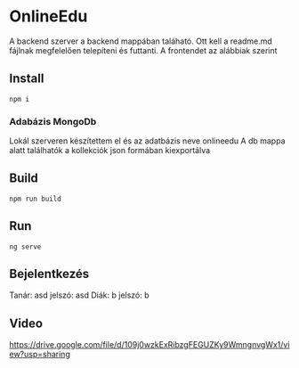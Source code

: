 # OnlineEdu
A backend szerver a backend mappában taláható. Ott kell a readme.md fájlnak megfelelően telepíteni és futtanti. 
A frontendet az alábbiak szerint

## Install

    npm i

### Adabázis MongoDb 
Lokál szerveren készítettem el és az adatbázis neve onlineedu
A db mappa alatt találhatók a kollekciók json formában kiexportálva

## Build

    npm run build

## Run

    ng serve
## Bejelentkezés 
Tanár: asd jelszó: asd
Diák: b jelszó: b

## Video

https://drive.google.com/file/d/109j0wzkExRibzgFEGUZKy9WmngnvgWx1/view?usp=sharing
